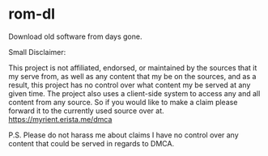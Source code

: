 # rom-dl
Download old software from days gone.

Small Disclaimer:

This project is not affiliated, endorsed, or maintained by the sources that it my serve from, as well as any content that my be on the sources, and as a result, this project has no control over what content my be served at any given time.
The project also uses a client-side system to access any and all content from any source. So if you would like to make a claim please forward it to the currently used source over at. https://myrient.erista.me/dmca

P.S. Please do not harass me about claims I have no control over any content that could be served in regards to DMCA.
